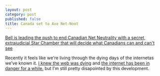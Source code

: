 ```yaml
---
layout: post
category: post
published: false
title: Canada set to Axe Net-Noot
---
```

[Bell is leading the push to end Canadian Net Neutrality with a secret, extrajudicial Star Chamber that will decide what Canadians can and can't see](https://boingboing.net/2017/12/05/piracyfinder-general-2.html)

Recently it feels like we're living through the dying days of the internetas we've known it. [I knew the web was dying](http://ajroach42.github.io/gopher-remembering-the-web-that-wasn-t/) and [the internet has been in danger for a while.](http://ajroach42.github.io/a-modern-bbs/) but I'm still pretty disapointed by this development. 
